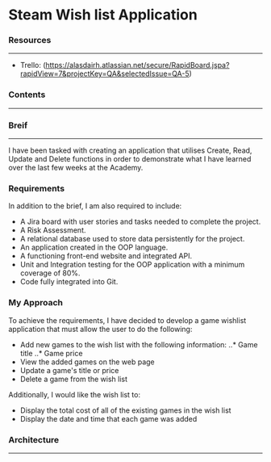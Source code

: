 # Steam Wish list Application

### Resources
---
- Trello: (https://alasdairh.atlassian.net/secure/RapidBoard.jspa?rapidView=7&projectKey=QA&selectedIssue=QA-5)

### Contents
---

### Breif
---

I have been tasked with creating an application that utilises Create, Read, Update and Delete functions in order to demonstrate what I have learned over the last few weeks at the Academy.

### Requirements

In addition to the brief, I am also required to include:

- A Jira board with user stories and tasks needed to complete the project.
- A Risk Assessment.
- A relational database used to store data persistently for the project.
- An application created in the OOP language.
- A functioning front-end website and integrated API.
- Unit and Integration testing for the OOP application with a minimum coverage of 80%.
- Code fully integrated into Git.

### My Approach

To achieve the requirements, I have decided to develop a game wishlist application that must allow the user to do the following:

- Add new games to the wish list with the following information:
..* Game title
..* Game price
- View the added games on the web page
- Update a game's title or price
- Delete a game from the wish list

Additionally, I would like the wish list to:

- Display the total cost of all of the existing games in the wish list
- Display the date and time that each game was added

### Architecture
---


